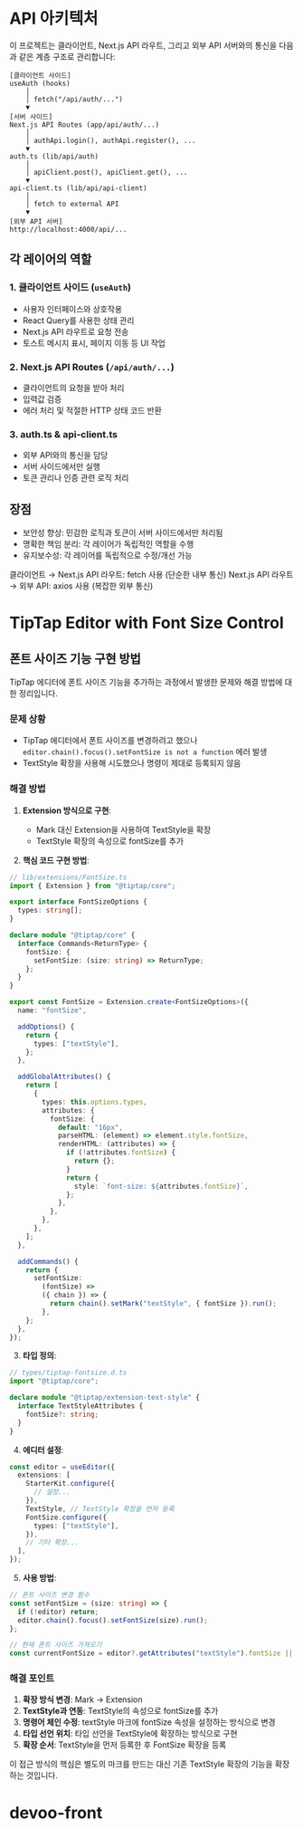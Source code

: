 # API 아키텍처

이 프로젝트는 클라이언트, Next.js API 라우트, 그리고 외부 API 서버와의 통신을 다음과 같은 계층 구조로 관리합니다:

```
[클라이언트 사이드]
useAuth (hooks)
    │
    │ fetch("/api/auth/...")
    ▼
[서버 사이드]
Next.js API Routes (app/api/auth/...)
    │
    │ authApi.login(), authApi.register(), ...
    ▼
auth.ts (lib/api/auth)
    │
    │ apiClient.post(), apiClient.get(), ...
    ▼
api-client.ts (lib/api/api-client)
    │
    │ fetch to external API
    ▼
[외부 API 서버]
http://localhost:4000/api/...
```

## 각 레이어의 역할

### 1. 클라이언트 사이드 (`useAuth`)

- 사용자 인터페이스와 상호작용
- React Query를 사용한 상태 관리
- Next.js API 라우트로 요청 전송
- 토스트 메시지 표시, 페이지 이동 등 UI 작업

### 2. Next.js API Routes (`/api/auth/...`)

- 클라이언트의 요청을 받아 처리
- 입력값 검증
- 에러 처리 및 적절한 HTTP 상태 코드 반환

### 3. auth.ts & api-client.ts

- 외부 API와의 통신을 담당
- 서버 사이드에서만 실행
- 토큰 관리나 인증 관련 로직 처리

## 장점

- 보안성 향상: 민감한 로직과 토큰이 서버 사이드에서만 처리됨
- 명확한 책임 분리: 각 레이어가 독립적인 역할을 수행
- 유지보수성: 각 레이어를 독립적으로 수정/개선 가능

클라이언트 → Next.js API 라우트: fetch 사용 (단순한 내부 통신)
Next.js API 라우트 → 외부 API: axios 사용 (복잡한 외부 통신)

# TipTap Editor with Font Size Control

## 폰트 사이즈 기능 구현 방법

TipTap 에디터에 폰트 사이즈 기능을 추가하는 과정에서 발생한 문제와 해결 방법에 대한 정리입니다.

### 문제 상황

- TipTap 에디터에서 폰트 사이즈를 변경하려고 했으나 `editor.chain().focus().setFontSize is not a function` 에러 발생
- TextStyle 확장을 사용해 시도했으나 명령이 제대로 등록되지 않음

### 해결 방법

1. **Extension 방식으로 구현**:

   - Mark 대신 Extension을 사용하여 TextStyle을 확장
   - TextStyle 확장의 속성으로 fontSize를 추가

2. **핵심 코드 구현 방법**:

```typescript
// lib/extensions/FontSize.ts
import { Extension } from "@tiptap/core";

export interface FontSizeOptions {
  types: string[];
}

declare module "@tiptap/core" {
  interface Commands<ReturnType> {
    fontSize: {
      setFontSize: (size: string) => ReturnType;
    };
  }
}

export const FontSize = Extension.create<FontSizeOptions>({
  name: "fontSize",

  addOptions() {
    return {
      types: ["textStyle"],
    };
  },

  addGlobalAttributes() {
    return [
      {
        types: this.options.types,
        attributes: {
          fontSize: {
            default: "16px",
            parseHTML: (element) => element.style.fontSize,
            renderHTML: (attributes) => {
              if (!attributes.fontSize) {
                return {};
              }
              return {
                style: `font-size: ${attributes.fontSize}`,
              };
            },
          },
        },
      },
    ];
  },

  addCommands() {
    return {
      setFontSize:
        (fontSize) =>
        ({ chain }) => {
          return chain().setMark("textStyle", { fontSize }).run();
        },
    };
  },
});
```

3. **타입 정의**:

```typescript
// types/tiptap-fontsize.d.ts
import "@tiptap/core";

declare module "@tiptap/extension-text-style" {
  interface TextStyleAttributes {
    fontSize?: string;
  }
}
```

4. **에디터 설정**:

```typescript
const editor = useEditor({
  extensions: [
    StarterKit.configure({
      // 설정...
    }),
    TextStyle, // TextStyle 확장을 먼저 등록
    FontSize.configure({
      types: ["textStyle"],
    }),
    // 기타 확장...
  ],
});
```

5. **사용 방법**:

```typescript
// 폰트 사이즈 변경 함수
const setFontSize = (size: string) => {
  if (!editor) return;
  editor.chain().focus().setFontSize(size).run();
};

// 현재 폰트 사이즈 가져오기
const currentFontSize = editor?.getAttributes("textStyle").fontSize || "16px";
```

### 해결 포인트

1. **확장 방식 변경**: Mark → Extension
2. **TextStyle과 연동**: TextStyle의 속성으로 fontSize를 추가
3. **명령어 체인 수정**: textStyle 마크에 fontSize 속성을 설정하는 방식으로 변경
4. **타입 선언 위치**: 타입 선언을 TextStyle에 확장하는 방식으로 구현
5. **확장 순서**: TextStyle을 먼저 등록한 후 FontSize 확장을 등록

이 접근 방식의 핵심은 별도의 마크를 만드는 대신 기존 TextStyle 확장의 기능을 확장하는 것입니다.
# devoo-front
